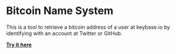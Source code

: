 # Bitcoin Name System

This is a tool to retrieve a bitcoin address of a user at keybase.io by identifying with an account at Twitter or GitHub.

**[Try it here](https://code28.github.io/btcns/)**